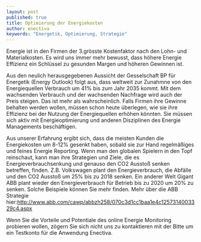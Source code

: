 ```yaml
---
layout: post
published: true
title: Optimierung der Energiekosten
author: enectiva
keywords: "Energetik, Optimierung, Strategie"
---
```


Energie ist in den Firmen der 3.grösste Kostenfaktor nach den Lohn- und Materialkosten. Es wird uns immer mehr bewusst, dass höhere Energie Effizienz ein Schlüssel zu gesunden Margen und höheren Gewinnen ist.

Aus den neulich herausgegebenen Aussicht der Gesselschaft BP für Energetik (Energy Outlook) folgt aus, dass weltweit zur Zunahmne von den Energiequellen Verbrauch um 41% bis zum Jahr 2035 kommt. Mit dem wachsenden Verbrauch und der wachsenden Nachfrage wird auch der Preis steigen. Das ist mehr als wahrscheinlich. Falls Firmen ihre Gewinne behalten werden wollen, müssen schon heute überlegen, wie sie ihre Effizienz bei der Nutzung der Energiequellen erhöhen könnten. Sie müssen sich aktiv mit Energieoptimierung und anderen Disziplinen des Energie Managements beschäftigen. 

Aus unserer Erfahrung ergibt sich, dass die meisten Kunden die Energiekosten um 8-12% gesenkt haben, sobald sie zur Hand regelmäßiges und feines Energie Reporting. Wenn man den globalen Spielern in den Topf reinschaut, kann man ihre Strategien und Ziele, die es Energieverbrauchsenkung und genauso den CO2 Ausstoß senken betreffen, finden. Z.B. Volkswagen plant den Energieverbrauch, die Abfälle und den CO2 Ausstoß um 25% bis zu 2018 senken. Ein anderer Welt Gigant ABB plant wieder den Energieverbrauch für Betrieb bis zu 2020 um 20% zu senken. Solche Beispiele können Sie mehr finden. Mehr über die ABB Strategie hier:http://www.abb.com/cawp/abbzh258/070c3d1cc1baa1e4c1257314003329c4.aspx

Wenn Sie die Vorteile und Potentiale des online Energie Monitoring probieren wollen, zögern Sie sich nicht uns zu kontaktieren mit der Bitte um ein Testkonto für die Anwendung Enectiva.
